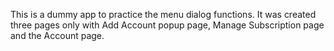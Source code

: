 This is a dummy app to practice the menu dialog functions.
It was created three pages only with Add Account popup page, Manage Subscription page and the Account page.
